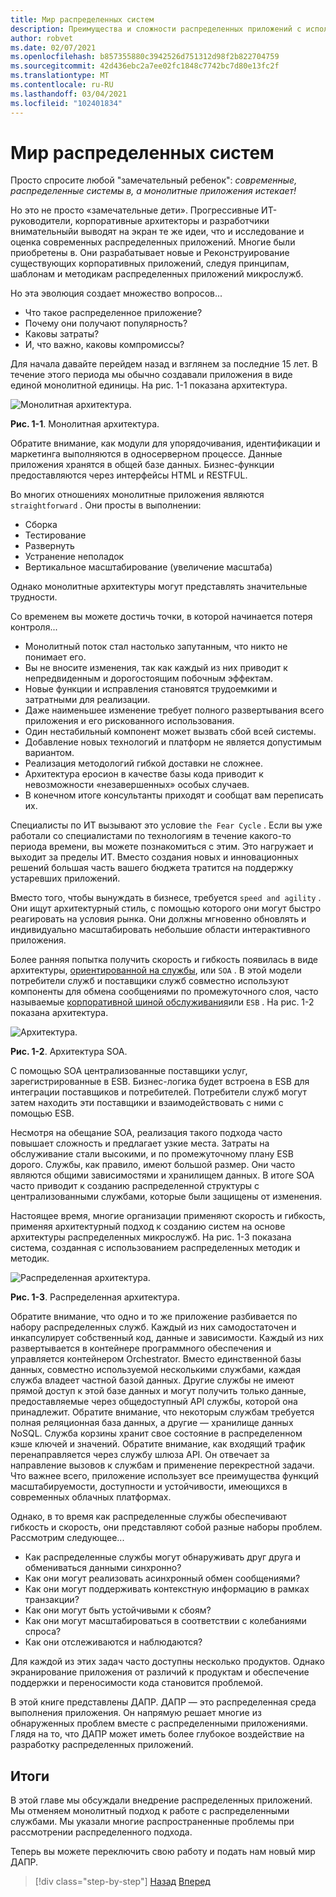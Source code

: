 ```yaml
---
title: Мир распределенных систем
description: Преимущества и сложности распределенных приложений с использованием монолитных и SOA-подходов.
author: robvet
ms.date: 02/07/2021
ms.openlocfilehash: b857355880c3942526d751312d98f2b822704759
ms.sourcegitcommit: 42d436ebc2a7ee02fc1848c7742bc7d80e13fc2f
ms.translationtype: MT
ms.contentlocale: ru-RU
ms.lasthandoff: 03/04/2021
ms.locfileid: "102401834"
---
```

# <a name="the-world-is-distributed"></a>Мир распределенных систем

Просто спросите любой "замечательный ребенок": *современные, распределенные системы в, а монолитные приложения истекает!*

Но это не просто «замечательные дети». Прогрессивные ИТ-руководители, корпоративные архитекторы и разработчики внимательныйи выводят на экран те же идеи, что и исследование и оценка современных распределенных приложений. Многие были приобретены в. Они разрабатывает новые и Реконструирование существующих корпоративных приложений, следуя принципам, шаблонам и методикам распределенных приложений микрослужб.

Но эта эволюция создает множество вопросов...

- Что такое распределенное приложение?
- Почему они получают популярность?
- Каковы затраты?
- И, что важно, каковы компромиссы?

Для начала давайте перейдем назад и взглянем за последние 15 лет. В течение этого периода мы обычно создавали приложения в виде единой монолитной единицы. На рис. 1-1 показана архитектура.

![Монолитная архитектура.](./media/the-world-is-distributed/monolithic-design.png)

**Рис. 1-1**. Монолитная архитектура.

Обратите внимание, как модули для упорядочивания, идентификации и маркетинга выполняются в односерверном процессе. Данные приложения хранятся в общей базе данных. Бизнес-функции предоставляются через интерфейсы HTML и RESTFUL.

Во многих отношениях монолитные приложения являются `straightforward` . Они просты в выполнении:

- Сборка
- Тестирование
- Развернуть
- Устранение неполадок
- Вертикальное масштабирование (увеличение масштаба)

Однако монолитные архитектуры могут представлять значительные трудности.

Со временем вы можете достичь точки, в которой начинается потеря контроля...

- Монолитный поток стал настолько запутанным, что никто не понимает его.
- Вы не вносите изменения, так как каждый из них приводит к непредвиденным и дорогостоящим побочным эффектам.
- Новые функции и исправления становятся трудоемкими и затратными для реализации.
- Даже наименьшее изменение требует полного развертывания всего приложения и его рискованного использования.
- Один нестабильный компонент может вызвать сбой всей системы.
- Добавление новых технологий и платформ не является допустимым вариантом.
- Реализация методологий гибкой доставки не сложнее.
- Архитектура еросион в качестве базы кода приводит к невозможности «незавершенных» особых случаев.
- В конечном итоге консультанты приходят и сообщат вам переписать их.

Специалисты по ИТ вызывают это условие `the Fear Cycle` . Если вы уже работали со специалистами по технологиям в течение какого-то периода времени, вы можете познакомиться с этим. Это нагружает и выходит за пределы ИТ. Вместо создания новых и инновационных решений большая часть вашего бюджета тратится на поддержку устаревших приложений.

Вместо того, чтобы вынуждать в бизнесе, требуется `speed and agility` . Они ищут архитектурный стиль, с помощью которого они могут быстро реагировать на условия рынка. Они должны мгновенно обновлять и индивидуально масштабировать небольшие области интерактивного приложения.

Более ранняя попытка получить скорость и гибкость появилась в виде архитектуры, [ориентированной на службы](https://en.wikipedia.org/wiki/Service-oriented_architecture), или `SOA` . В этой модели потребители служб и поставщики служб совместно используют компоненты для обмена сообщениями по промежуточного слоя, часто называемые [корпоративной шиной обслуживания](https://en.wikipedia.org/wiki/Enterprise_service_bus)или `ESB` . На рис. 1-2 показана архитектура.

![Архитектура.](./media/the-world-is-distributed/soa-basic.png)

**Рис. 1-2**. Архитектура SOA.

С помощью SOA централизованные поставщики услуг, зарегистрированные в ESB. Бизнес-логика будет встроена в ESB для интеграции поставщиков и потребителей. Потребители служб могут затем находить эти поставщики и взаимодействовать с ними с помощью ESB.

Несмотря на обещание SOA, реализация такого подхода часто повышает сложность и предлагает узкие места. Затраты на обслуживание стали высокими, и по промежуточному плану ESB дорого. Службы, как правило, имеют большой размер. Они часто являются общими зависимостями и хранилищем данных. В итоге SOA часто приводит к созданию распределенной структуры с централизованными службами, которые были защищены от изменения.

Настоящее время, многие организации применяют скорость и гибкость, применяя архитектурный подход к созданию систем на основе архитектуры распределенных микрослужб. На рис. 1-3 показана система, созданная с использованием распределенных методик и методик.

![Распределенная архитектура.](./media/the-world-is-distributed/distributed-design.png)

**Рис. 1-3**. Распределенная архитектура.

Обратите внимание, что одно и то же приложение разбивается по набору распределенных служб. Каждый из них самодостаточен и инкапсулирует собственный код, данные и зависимости. Каждый из них развертывается в контейнере программного обеспечения и управляется контейнером Orchestrator. Вместо единственной базы данных, совместно используемой несколькими службами, каждая служба владеет частной базой данных. Другие службы не имеют прямой доступ к этой базе данных и могут получить только данные, предоставляемые через общедоступный API службы, которой она принадлежит. Обратите внимание, что некоторым службам требуется полная реляционная база данных, а другие — хранилище данных NoSQL. Служба корзины хранит свое состояние в распределенном кэше ключей и значений. Обратите внимание, как входящий трафик перенаправляется через службу шлюза API. Он отвечает за направление вызовов к службам и применение перекрестной задачи. Что важнее всего, приложение использует все преимущества функций масштабируемости, доступности и устойчивости, имеющихся в современных облачных платформах.

Однако, в то время как распределенные службы обеспечивают гибкость и скорость, они представляют собой разные наборы проблем. Рассмотрим следующее...

- Как распределенные службы могут обнаруживать друг друга и обмениваться данными синхронно?
- Как они могут реализовать асинхронный обмен сообщениями?
- Как они могут поддерживать контекстную информацию в рамках транзакции?
- Как они могут быть устойчивыми к сбоям?
- Как они могут масштабироваться в соответствии с колебаниями спроса?
- Как они отслеживаются и наблюдаются?

Для каждой из этих задач часто доступны несколько продуктов. Однако экранирование приложения от различий к продуктам и обеспечение поддержки и переносимости кода становится проблемой.

В этой книге представлены ДАПР. ДАПР — это распределенная среда выполнения приложения. Он напрямую решает многие из обнаруженных проблем вместе с распределенными приложениями. Глядя на то, что ДАПР может иметь более глубокое воздействие на разработку распределенных приложений.

## <a name="summary"></a>Итоги

В этой главе мы обсуждали внедрение распределенных приложений. Мы отменяем монолитный подход к работе с распределенными службами. Мы указали многие распространенные проблемы при рассмотрении распределенного подхода.

Теперь вы можете переключить свою работу и подать нам новый мир ДАПР.

>[!div class="step-by-step"]
>[Назад](foreword.md)
>[Вперед](dapr-at-20000-feet.md)
